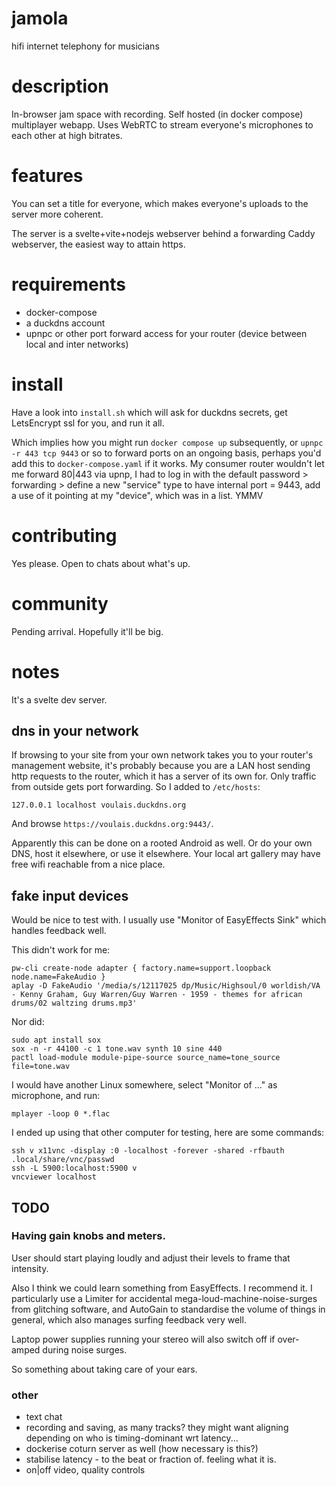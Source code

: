 # jamola

hifi internet telephony for musicians

# description

In-browser jam space with recording. Self hosted (in docker compose) multiplayer webapp. Uses WebRTC to stream everyone's microphones to each other at high bitrates.

# features

You can set a title for everyone, which makes everyone's uploads to the server more coherent.

The server is a svelte+vite+nodejs webserver behind a forwarding Caddy webserver, the easiest way to attain https.

# requirements

- docker-compose
- a duckdns account
- upnpc or other port forward access for your router (device between local and inter networks)

# install

Have a look into `install.sh` which will ask for duckdns secrets, get LetsEncrypt ssl for you, and run it all.

Which implies how you might run `docker compose up` subsequently, or `upnpc -r 443 tcp 9443` or so to forward ports on an ongoing basis, perhaps you'd add this to `docker-compose.yaml` if it works. My consumer router wouldn't let me forward 80|443 via upnp, I had to log in with the default password > forwarding > define a new "service" type to have internal port = 9443, add a use of it pointing at my "device", which was in a list. YMMV

# contributing

Yes please. Open to chats about what's up.

# community

Pending arrival. Hopefully it'll be big.

# notes

It's a svelte dev server.

## dns in your network

If browsing to your site from your own network takes you to your router's management website, it's probably because you are a LAN host sending http requests to the router, which it has a server of its own for. Only traffic from outside gets port forwarding. So I added to `/etc/hosts`:
```
127.0.0.1 localhost voulais.duckdns.org
```
And browse `https://voulais.duckdns.org:9443/`.

Apparently this can be done on a rooted Android as well. Or do your own DNS, host it elsewhere, or use it elsewhere. Your local art gallery may have free wifi reachable from a nice place.

## fake input devices

Would be nice to test with. I usually use "Monitor of EasyEffects Sink" which handles feedback well. 

This didn't work for me:
```
pw-cli create-node adapter { factory.name=support.loopback node.name=FakeAudio }
aplay -D FakeAudio '/media/s/12117025 dp/Music/Highsoul/0 worldish/VA - Kenny Graham, Guy Warren/Guy Warren - 1959 - themes for african drums/02 waltzing drums.mp3'
```

Nor did:
```
sudo apt install sox
sox -n -r 44100 -c 1 tone.wav synth 10 sine 440
pactl load-module module-pipe-source source_name=tone_source file=tone.wav
```

I would have another Linux somewhere, select "Monitor of ..." as microphone, and run:
```
mplayer -loop 0 *.flac
```
I ended up using that other computer for testing, here are some commands:
```
ssh v x11vnc -display :0 -localhost -forever -shared -rfbauth .local/share/vnc/passwd
ssh -L 5900:localhost:5900 v
vncviewer localhost
```


## TODO

### Having gain knobs and meters.

User should start playing loudly and adjust their levels
                                to frame that intensity.

Also I think we could learn something from EasyEffects.
I recommend it.
I particularly use a Limiter
 for accidental mega-loud-machine-noise-surges
     from glitching software,
and AutoGain
 to standardise the volume of things in general,
 which also manages surfing feedback very well.

 Laptop power supplies running your stereo
  will also switch off if over-amped
 during noise surges.

So something about taking care of your ears.

### other

 - text chat
 - recording and saving, as many tracks? they might want aligning depending on who is timing-dominant wrt latency...
 - dockerise coturn server as well (how necessary is this?)
 - stabilise latency - to the beat or fraction of. feeling what it is.
 - on|off video, quality controls

